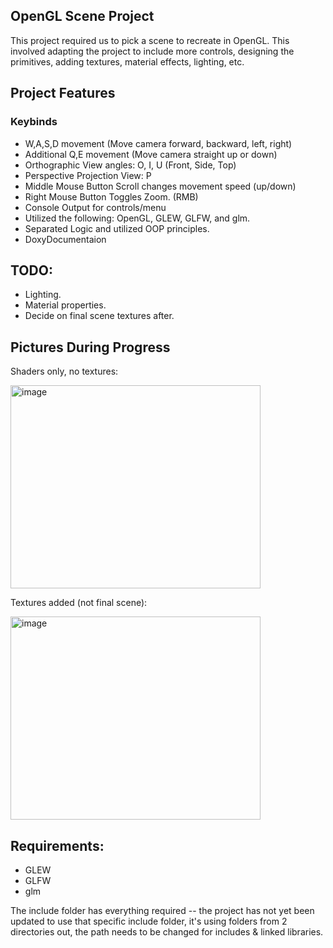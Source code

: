 ## OpenGL Scene Project

This project required us to pick a scene to recreate in OpenGL. This involved adapting the project to include more controls, designing the primitives, adding textures, material effects, lighting, etc.


## Project Features
### Keybinds
* W,A,S,D movement (Move camera forward, backward, left, right)
* Additional Q,E movement (Move camera straight up or down)
* Orthographic View angles: O, I, U (Front, Side, Top)
* Perspective Projection View: P
* Middle Mouse Button Scroll changes movement speed (up/down)
* Right Mouse Button Toggles Zoom. (RMB)
* Console Output for controls/menu
* Utilized the following: OpenGL, GLEW, GLFW, and glm.
* Separated Logic and utilized OOP principles. 
* DoxyDocumentaion


## TODO:
 * Lighting.
 * Material properties.
 * Decide on final scene textures after.


## Pictures During Progress

   
Shaders only, no textures:

<img width="400" height="325" alt="image" src="https://github.com/user-attachments/assets/16b12b4b-6c24-402b-aa68-de01171cc6f5" />


Textures added (not final scene):


<img width="400" height="325" alt="image" src="https://github.com/user-attachments/assets/3f3a9e2e-61dc-4cc9-a26e-f471f48107a2" />





## Requirements:
* GLEW
* GLFW
* glm

The include folder has everything required -- the project has not yet been updated to use that specific include folder, it's using folders from 2 directories out, the path needs to be changed for includes & linked libraries. 
